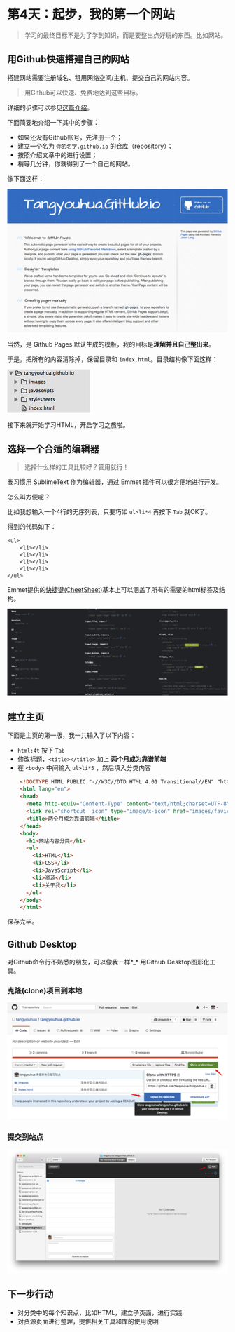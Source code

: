 # 第4天：起步，我的第一个网站

> 学习的最终目标不是为了学到知识，而是要整出点好玩的东西。比如网站。

## 用Github快速搭建自己的网站
搭建网站需要注册域名、租用网络空间/主机、提交自己的网站内容。

> 用Github可以快速、免费地达到这些目标。

详细的步骤可以参见[这篇介绍](http://blog.csdn.net/renfufei/article/details/37725057/)。

下面简要地介绍一下其中的步骤：

- 如果还没有Github账号，先注册一个；
- 建立一个名为 `你的名字.github.io` 的仓库（repository）；
- 按照介绍文章中的进行设置；
- 稍等几分钟，你就得到了一个自己的网站。

像下面这样：

![Github Pages](images/github-pages.png)

当然，是 Github Pages 默认生成的模板，我的目标是**理解并且自己整出来**。

于是，把所有的内容清除掉，保留目录和 `index.html`。目录结构像下面这样：

![Web Content V0](images/folders.png)

接下来就开始学习HTML，开启学习之旅啦。

## 选择一个合适的编辑器
> 选择什么样的工具比较好？管用就行！

我习惯用 SublimeText 作为编辑器，通过 Emmet 插件可以很方便地进行开发。

怎么叫方便呢？

比如我想输入一个4行的无序列表，只要巧如 `ul>li*4` 再按下 `Tab` 就OK了。

得到的代码如下：

	<ul>
		<li></li>
		<li></li>
		<li></li>
		<li></li>
	</ul>

Emmet提供的[快捷键(CheetSheet)](http://docs.emmet.io/cheat-sheet/)基本上可以涵盖了所有的需要的html标签及结构。

![Emmet CheetSheet](images/emmet-cheatsheet.png)

## 建立主页
下面是主页的第一版，我一共输入了以下内容：

- `html:4t` 按下 `Tab`
- 修改标题，`<title></title>` 加上 **两个月成为靠谱前端**
- 在 `<body>` 中间输入  `ul>li*5` ，然后填入分类内容

```html
    <!DOCTYPE HTML PUBLIC "-//W3C//DTD HTML 4.01 Transitional//EN" "http://www.w3.org/TR/html4/loose.dtd">
    <html lang="en">
    <head>
      <meta http-equiv="Content-Type" content="text/html;charset=UTF-8">
      <link rel="shortcut  icon" type="image/x-icon" href="images/favicon.ico" media="screen"  /> 
      <title>两个月成为靠谱前端</title>
    </head>
    <body>
      <h1>网站内容分类</h1>
      <ul>
        <li>HTML</li>
        <li>CSS</li>
        <li>JavaScript</li>
        <li>资源</li>
        <li>关于我</li>
      </ul>
    </body>
    </html>
```

保存完毕。

## Github Desktop
对Github命令行不熟悉的朋友，可以像我一样\*_\* 用Github Desktop图形化工具。

### 克隆(clone)项目到本地
![Github Desktop Clone](images/github-desktop-clone.png)

### 提交到站点
![Github Desktop Sync](images/github-desktop-sync.png)


## 下一步行动
- 对分类中的每个知识点，比如HTML，建立子页面，进行实践
- 对资源页面进行整理，提供相关工具和库的使用说明



